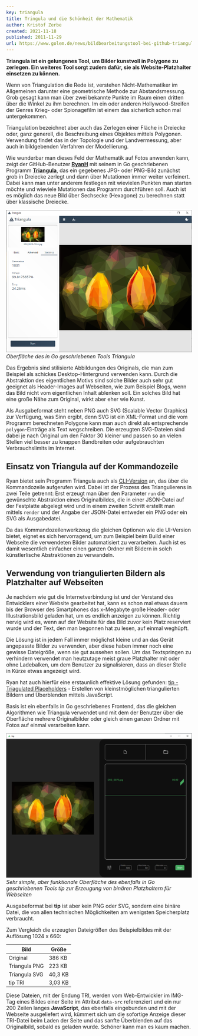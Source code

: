 ```yaml
---
key: triangula
title: Tringula und die Schönheit der Mathematik
author: Kristof Zerbe
created: 2021-11-18
published: 2011-11-29
url: https://www.golem.de/news/bildbearbeitungstool-bei-github-triangula-und-die-schoenheit-der-mathematik-2111-161275.html
---
```


**Triangula ist ein gelungenes Tool, um Bilder kunstvoll in Polygone zu zerlegen. Ein weiteres Tool sorgt zudem dafür, sie als Website-Platzhalter einsetzen zu können.**

Wenn von Triangulation die Rede ist, verstehen Nicht-Mathematiker im Allgemeinen darunter eine geometrische Methode zur Abstandsmessung. Grob gesagt kann man über zwei bekannte Punkte im Raum einen dritten über die Winkel zu ihm berechnen. Im ein oder anderen Hollywood-Streifen der Genres Krieg- oder Spionagefilm ist einem das sicherlich schon mal untergekommen.

Triangulation bezeichnet aber auch das Zerlegen einer Fläche in Dreiecke oder, ganz generell, die Beschreibung eines Objektes mittels Polygonen. Verwendung findet das in der Topologie und der Landvermessung, aber auch in bildgebenden Verfahren der Modellierung.

Wie wunderbar man dieses Feld der Mathematik auf Fotos anwenden kann, zeigt der GitHub-Benutzer [**RyanH**](https://github.com/RH12503) mit seinem in Go geschriebenen Programm [**Triangula**](https://github.com/RH12503/triangula),  das ein gegebenes JPG- oder PNG-Bild zunächst grob in Dreiecke zerlegt und dann über Mutationen immer weiter verfeinert. Dabei kann man unter anderem festlegen mit wievielen Punkten man starten möchte und wieviele Mutationen das Programm durchführen soll. Auch ist es möglich das neue Bild über Sechsecke (Hexagone) zu berechnen statt über klassische Dreiecke.

![Triangula Oberfläche](triangula.png)
*Oberfläche des in Go geschriebenen Tools Triangula*

Das Ergebnis sind stilisierte Abbildungen des Originals, die man zum Beispiel als schickes Desktop-Hintergrund verwenden kann. Durch die Abstraktion des eigentlichen Motivs sind solche Bilder auch sehr gut geeignet als Header-Images auf Webseiten, wie zum Beispiel Blogs, wenn das Bild nicht vom eigentlichen Inhalt ablenken soll. Ein solches Bild hat eine große Nähe zum Original, wirkt aber eher wie Kunst.

Als Ausgabeformat steht neben PNG auch SVG (Scalable Vector Graphics) zur Verfügung, was Sinn ergibt, denn SVG ist ein XML-Format und die vom Programm berechneten Polygone kann man auch direkt als entsprechende ``polygon``-Einträge als Text wegschreiben. Die erzeugten SVG-Dateien sind dabei je nach Original um den Faktor 30 kleiner und passen so an vielen Stellen viel besser zu knappen Bandbreiten oder aufgebrauchten Verbrauchslimits im Internet.

## Einsatz von Triangula auf der Kommandozeile

Ryan bietet sein Programm Triangula auch als [CLI-Version](https://github.com/RH12503/Triangula-CLI/) an, das über die Kommandozeile aufgerufen wird. Dabei ist der Prozess des Triangulierens in zwei Teile getrennt: Erst erzeugt man über den Parameter ``run`` die gewünschte Abstraktion eines Originalbildes, die in einer JSON-Datei auf der Festplatte abgelegt wird und in einem zweiten Schritt erstellt man mittels ``render`` und der Angabe der JSON-Datei entweder ein PNG oder ein SVG als Ausgabedatei.

Da das Kommandozeilenwerkzeug die gleichen Optionen wie die UI-Version bietet, eignet es sich hervorragend, um zum Beispiel beim Build einer Webseite die verwendeten Bilder automatisiert zu verarbeiten. Auch ist es damit wesentlich einfacher einen ganzen Ordner mit Bildern in solch künstlerlische Abstraktionen zu verwandeln.

## Verwendung von triangulierten Bildern als Platzhalter auf Webseiten

Je nachdem wie gut die Internetverbindung ist und der Verstand des Entwicklers einer Website gearbeitet hat, kann es schon mal etwas dauern bis der Browser des Smartphones das x-Megabyte große Header- oder Illustrationsbild geladen hat, um es endlich anzeigen zu können. Richtig nervig wird es, wenn auf der Website für das Bild zuvor kein Platz reserviert wurde und der Text, den man begonnen hat zu lesen, auf einmal weghüpft.

Die Lösung ist in jedem Fall immer möglichst kleine und an das Gerät angepasste Bilder zu verwenden, aber diese haben immer noch eine gewisse Dateigröße, wenn sie gut aussehen sollen. Um das Textspringen zu verhindern verwendet man heutzutage meist graue Platzhalter mit oder ohne Ladebalken, um dem Benutzer zu signalisieren, dass an dieser Stelle in Kürze etwas angezeigt wird.

Ryan hat auch hierfür eine erstaunlich effektive Lösung gefunden: [tip - Triagulated Placeholders](https://github.com/RH12503/tip) - Erstellen von kleinstmöglichen triangulierten Bildern und Überblenden mittels JavaScript.

Basis ist ein ebenfalls in Go geschriebenes Frontend, das die gleichen Algorithmen wie Triangula verwendet und mit dem der Benutzer über die Oberfläche mehrere Originalbilder oder gleich einen ganzen Ordner mit Fotos auf einmal verarbeiten kann.

![tip Oberfläche](tip.png)
*Sehr simple, aber funktionale Oberfläche des ebenfalls in Go geschriebenen Tools tip zur Erzeugung von binären Platzhaltern für Webseiten*

Ausgabeformat bei **tip** ist aber kein PNG oder SVG, sondern eine binäre Datei, die von allen technischen Möglichkeiten am wenigsten Speicherplatz verbraucht.

Zum Vergleich die erzeugten Dateigrößen des Beispielbildes mit der Auflösung 1024 x 660:

|Bild|Größe|
|---|---|
|Original|386 KB|
|Triangula PNG|223 KB|
|Triangula SVG|40,3 KB|
|tip TRI|3,03 KB|

Diese Dateien, mit der Endung TRI, werden vom Web-Entwickler im IMG-Tag eines Bildes einer Seite im Attribut ``data-src`` referenziert und ein nur 200 Zeilen langes **JavaScript**, das ebenfalls eingebunden und mit der Webseite ausgeliefert wird, kümmert sich um die sofortige Anzeige dieser TRI-Datei beim Laden der Seite und das sanfte Überblenden auf das Originalbild, sobald es geladen wurde. Schöner kann man es kaum machen.
